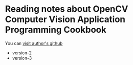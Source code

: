 # Reading notes about OpenCV Computer Vision Application Programming Cookbook
You can [visit author's github](https://github.com/laganiere/OpenCV3Cookbook) 
- version-2
- version-3
